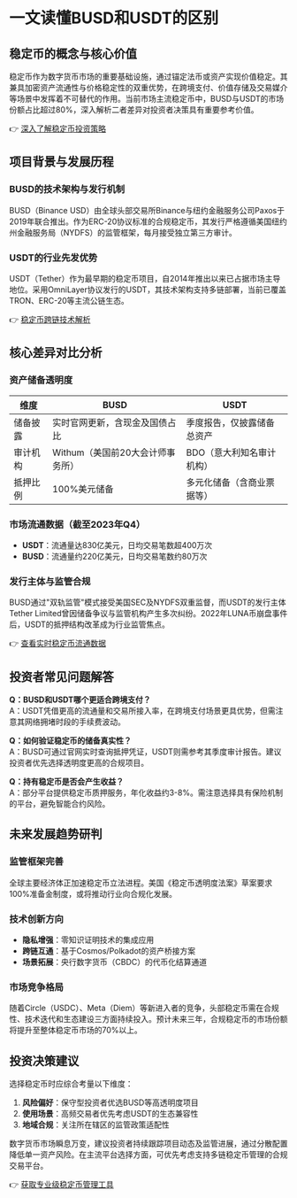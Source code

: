 # 一文读懂BUSD和USDT的区别

## 稳定币的概念与核心价值
稳定币作为数字货币市场的重要基础设施，通过锚定法币或资产实现价值稳定。其兼具加密资产流通性与价格稳定性的双重优势，在跨境支付、价值存储及交易媒介等场景中发挥着不可替代的作用。当前市场主流稳定币中，BUSD与USDT的市场份额占比超过80%，深入解析二者差异对投资者决策具有重要参考价值。

👉 [深入了解稳定币投资策略](https://bit.ly/okx_welcome)

## 项目背景与发展历程
### BUSD的技术架构与发行机制
BUSD（Binance USD）由全球头部交易所Binance与纽约金融服务公司Paxos于2019年联合推出。作为ERC-20协议标准的合规稳定币，其发行严格遵循美国纽约州金融服务局（NYDFS）的监管框架，每月接受独立第三方审计。

### USDT的行业先发优势
USDT（Tether）作为最早期的稳定币项目，自2014年推出以来已占据市场主导地位。采用OmniLayer协议发行的USDT，其技术架构支持多链部署，当前已覆盖TRON、ERC-20等主流公链生态。

👉 [稳定币跨链技术解析](https://bit.ly/okx_welcome)

## 核心差异对比分析

### 资产储备透明度
| 维度       | BUSD                          | USDT                          |
|------------|-------------------------------|-------------------------------|
| 储备披露   | 实时官网更新，含现金及国债占比 | 季度报告，仅披露储备总资产    |
| 审计机构   | Withum（美国前20大会计师事务所） | BDO（意大利知名审计机构）     |
| 抵押比例   | 100%美元储备                  | 多元化储备（含商业票据等）    |

### 市场流通数据（截至2023年Q4）
- **USDT**：流通量达830亿美元，日均交易笔数超400万次
- **BUSD**：流通量约220亿美元，日均交易笔数约80万次

### 发行主体与监管合规
BUSD通过"双轨监管"模式接受美国SEC及NYDFS双重监督，而USDT的发行主体Tether Limited曾因储备争议与监管机构产生多次纠纷。2022年LUNA币崩盘事件后，USDT的抵押结构改革成为行业监管焦点。

👉 [查看实时稳定币流通数据](https://bit.ly/okx_welcome)

## 投资者常见问题解答
**Q：BUSD和USDT哪个更适合跨境支付？**  
A：USDT凭借更高的流通量和交易所接入率，在跨境支付场景更具优势，但需注意其网络拥堵时段的手续费波动。

**Q：如何验证稳定币的储备真实性？**  
A：BUSD可通过官网实时查询抵押凭证，USDT则需参考其季度审计报告。建议投资者优先选择透明度更高的合规项目。

**Q：持有稳定币是否会产生收益？**  
A：部分平台提供稳定币质押服务，年化收益约3-8%。需注意选择具有保险机制的平台，避免智能合约风险。

## 未来发展趋势研判
### 监管框架完善
全球主要经济体正加速稳定币立法进程。美国《稳定币透明度法案》草案要求100%准备金制度，或将推动行业向合规化发展。

### 技术创新方向
- **隐私增强**：零知识证明技术的集成应用
- **跨链互通**：基于Cosmos/Polkadot的资产桥接方案
- **场景拓展**：央行数字货币（CBDC）的代币化结算通道

### 市场竞争格局
随着Circle（USDC）、Meta（Diem）等新进入者的竞争，头部稳定币需在合规性、技术迭代和生态建设三方面持续投入。预计未来三年，合规稳定币的市场份额将提升至整体稳定币市场的70%以上。

## 投资决策建议
选择稳定币时应综合考量以下维度：
1. **风险偏好**：保守型投资者优选BUSD等高透明度项目
2. **使用场景**：高频交易者优先考虑USDT的生态兼容性
3. **地域合规**：关注所在辖区的监管政策适配性

数字货币市场瞬息万变，建议投资者持续跟踪项目动态及监管进展，通过分散配置降低单一资产风险。在主流平台选择方面，可优先考虑支持多链稳定币管理的合规交易平台。

👉 [获取专业级稳定币管理工具](https://bit.ly/okx_welcome)